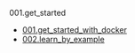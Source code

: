 001.get_started
  + [001.get_started_with_docker](001.get_started_with_docker/README.md)
  + [002.learn_by_example](002.learn_by_example/README.md)
